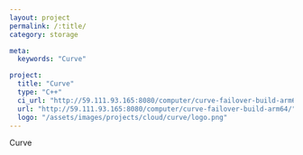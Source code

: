```yaml
---
layout: project
permalink: /:title/
category: storage

meta:
  keywords: "Curve"

project:
  title: "Curve"
  type: "C++"
  ci_url: "http://59.111.93.165:8080/computer/curve-failover-build-arm64/"
  url: "http://59.111.93.165:8080/computer/curve-failover-build-arm64/"
  logo: "/assets/images/projects/cloud/curve/logo.png"
---
```


<p>Curve</p>
